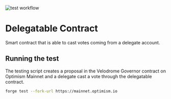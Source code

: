 ![test workflow](https://github.com/Turupawn/Delegatable/actions/workflows/test.yml/badge.svg)

# Delegatable Contract

Smart contract that is able to cast votes coming from a delegate account.

## Running the test

The testing script creates a proposal in the Velodrome Governor contract on Optimism Mainnet and a delegate cast a vote through the delegatable contract.

```bash
forge test --fork-url https://mainnet.optimism.io
```